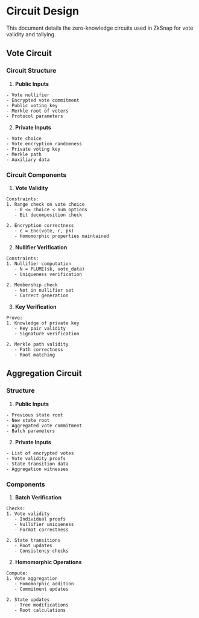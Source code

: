
# Circuit Design

This document details the zero-knowledge circuits used in ZkSnap for vote validity and tallying.

## Vote Circuit

### Circuit Structure

1. **Public Inputs**
```plaintext
- Vote nullifier
- Encrypted vote commitment
- Public voting key
- Merkle root of voters
- Protocol parameters
```

2. **Private Inputs**
```plaintext
- Vote choice
- Vote encryption randomness
- Private voting key
- Merkle path
- Auxiliary data
```

### Circuit Components

1. **Vote Validity**
```plaintext
Constraints:
1. Range check on vote choice
   - 0 <= choice < num_options
   - Bit decomposition check

2. Encryption correctness
   - c = Enc(vote, r, pk)
   - Homomorphic properties maintained
```

2. **Nullifier Verification**
```plaintext
Constraints:
1. Nullifier computation
   - N = PLUME(sk, vote_data)
   - Uniqueness verification

2. Membership check
   - Not in nullifier set
   - Correct generation
```

3. **Key Verification**
```plaintext
Prove:
1. Knowledge of private key
   - Key pair validity
   - Signature verification

2. Merkle path validity
   - Path correctness
   - Root matching
```

## Aggregation Circuit

### Structure

1. **Public Inputs**
```plaintext
- Previous state root
- New state root
- Aggregated vote commitment
- Batch parameters
```

2. **Private Inputs**
```plaintext
- List of encrypted votes
- Vote validity proofs
- State transition data
- Aggregation witnesses
```

### Components

1. **Batch Verification**
```plaintext
Checks:
1. Vote validity
   - Individual proofs
   - Nullifier uniqueness
   - Format correctness

2. State transitions
   - Root updates
   - Consistency checks
```

2. **Homomorphic Operations**
```plaintext
Compute:
1. Vote aggregation
   - Homomorphic addition
   - Commitment updates

2. State updates
   - Tree modifications
   - Root calculations
```

